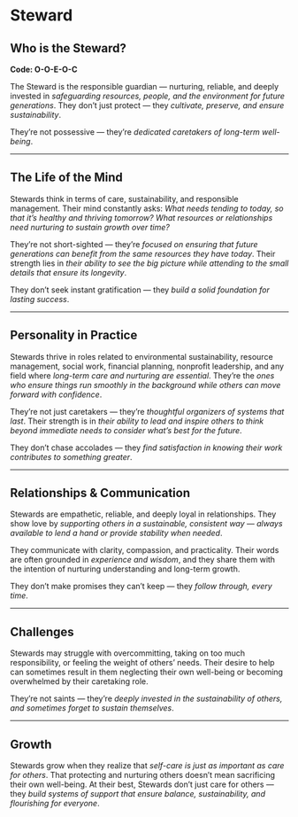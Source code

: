# Steward
## Who is the Steward?
**Code: O-O-E-O-C**

The Steward is the responsible guardian — nurturing, reliable, and deeply invested in *safeguarding resources, people, and the environment for future generations*. They don’t just protect — they *cultivate, preserve, and ensure sustainability*.

They’re not possessive — they’re *dedicated caretakers of long-term well-being*.

---

## The Life of the Mind

Stewards think in terms of care, sustainability, and responsible management. Their mind constantly asks: *What needs tending to today, so that it’s healthy and thriving tomorrow? What resources or relationships need nurturing to sustain growth over time?*

They’re not short-sighted — they’re *focused on ensuring that future generations can benefit from the same resources they have today*. Their strength lies in *their ability to see the big picture while attending to the small details that ensure its longevity*.

They don’t seek instant gratification — they *build a solid foundation for lasting success*.

---

## Personality in Practice

Stewards thrive in roles related to environmental sustainability, resource management, social work, financial planning, nonprofit leadership, and any field where *long-term care and nurturing are essential*. They’re the *ones who ensure things run smoothly in the background while others can move forward with confidence*.

They’re not just caretakers — they’re *thoughtful organizers of systems that last*. Their strength is in *their ability to lead and inspire others to think beyond immediate needs to consider what’s best for the future*.

They don’t chase accolades — they *find satisfaction in knowing their work contributes to something greater*.

---

## Relationships & Communication

Stewards are empathetic, reliable, and deeply loyal in relationships. They show love by *supporting others in a sustainable, consistent way — always available to lend a hand or provide stability when needed*.

They communicate with clarity, compassion, and practicality. Their words are often grounded in *experience and wisdom*, and they share them with the intention of nurturing understanding and long-term growth.

They don’t make promises they can’t keep — they *follow through, every time*.

---

## Challenges

Stewards may struggle with overcommitting, taking on too much responsibility, or feeling the weight of others’ needs. Their desire to help can sometimes result in them neglecting their own well-being or becoming overwhelmed by their caretaking role.

They’re not saints — they’re *deeply invested in the sustainability of others, and sometimes forget to sustain themselves*.

---

## Growth

Stewards grow when they realize that *self-care is just as important as care for others*. That protecting and nurturing others doesn’t mean sacrificing their own well-being. At their best, Stewards don’t just care for others — they *build systems of support that ensure balance, sustainability, and flourishing for everyone*.
